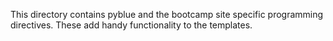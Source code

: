 This directory contains pyblue and the bootcamp site 
specific programming directives. These add handy functionality 
to the templates.
